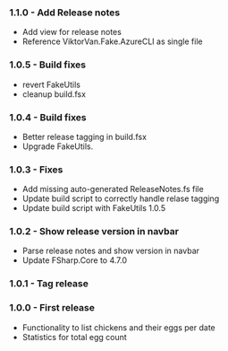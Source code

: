 ### 1.1.0 - Add Release notes
* Add view for release notes
* Reference ViktorVan.Fake.AzureCLI as single file 

### 1.0.5 - Build fixes
* revert FakeUtils
* cleanup build.fsx

### 1.0.4 - Build fixes
* Better release tagging in build.fsx
* Upgrade FakeUtils.

### 1.0.3 - Fixes
* Add missing auto-generated ReleaseNotes.fs file
* Update build script to correctly handle relase tagging
* Update build script with FakeUtils 1.0.5

### 1.0.2 - Show release version in navbar
* Parse release notes and show version in navbar
* Update FSharp.Core to 4.7.0

### 1.0.1 - Tag release 

### 1.0.0 - First release
* Functionality to list chickens and their eggs per date
* Statistics for total egg count